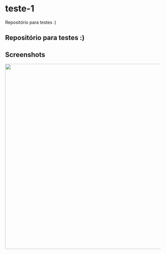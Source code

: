 # teste-1

Repositório para testes :)

## Repositório para testes :)

## Screenshots
<p align="center">
  <img src="https://media.licdn.com/mpr/mpr/AAEAAQAAAAAAAAaQAAAAJDUzOTE4ZjUyLWVjMzUtNDBkMi1iNmNlLTA3YjM4NjAyMDdlNQ.jpg" width="600"/>
</p>
